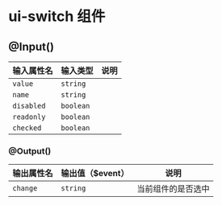 # ui-switch 组件

## @Input()

| 输入属性名 | 输入类型  | 说明    |
| --        | --        | --        |
| `value`      | `string`   |  |
| `name`      | `string`   |  |
| `disabled`      | `boolean`   |  |
| `readonly`      | `boolean`   |  |
| `checked`      | `boolean`   |  |

### @Output()
| 输出属性名 | 输出值（$event）  | 说明    |
| --        | --        | --        |
| `change` | `string`   | 当前组件的是否选中 |